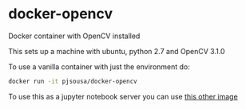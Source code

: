 # docker-opencv
Docker container with OpenCV installed

This sets up a machine with ubuntu, python 2.7 and OpenCV 3.1.0

To use a vanilla container with just the environment do:

``` bash
docker run -it pjsousa/docker-opencv
```

To use this as a jupyter notebook server you can use [this other image](https://hub.docker.com/r/pjsousa/docker-jupyteropencv/)
